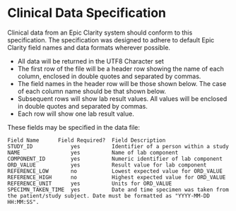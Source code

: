 # Clinical Data Specification

Clinical data from an Epic Clarity system should conform to this specification.  The specification was designed to adhere to default Epic Clarity field names and data formats wherever possible.

* All data will be returned in the UTF8 Character set
* The first row of the file will be a header row showing the name of each column, enclosed in double quotes and separated by commas. 
* The field names in the header row will be those shown below.  The case of each column name should be that shown below.
* Subsequent rows will show lab result values. All values will be enclosed in double quotes and separated by commas.
* Each row will show one lab result value.  

These fields may be specified in the data file: 

    Field Name      Field Required?  Field Description
    STUDY_ID            yes          Identifier of a person within a study
    NAME                yes          Name of lab component
    COMPONENT_ID        yes          Numeric identifier of lab component
    ORD_VALUE           yes          Result value for lab component
    REFERENCE_LOW       no           Lowest expected value for ORD_VALUE
    REFERENCE_HIGH      no           Highest expected value for ORD_VALUE
    REFERENCE_UNIT      yes          Units for ORD_VALUE
    SPECIMN_TAKEN_TIME  yes          Date and time specimen was taken from the patient/study subject. Date must be formatted as "YYYY-MM-DD HH:MM:SS".
